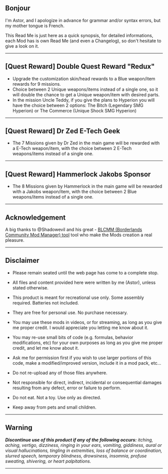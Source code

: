 
## Bonjour

I'm Astor, and I apologize in advance for grammar and/or syntax errors, but my mother tongue is French.

This Read Me is just here as a quick synopsis, for detailed informations, each Mod has is own Read Me (and even a Changelog), so don't hesitate to give a look on it.

 * * * * *

## [Quest Reward] Double Quest Reward "Redux"

 - Upgrade the customization skin/head rewards to a Blue weapon/item rewards for 9 missions.
 - Choice between 2 Unique weapons/items instead of a single one, so it will double the chance to get a Unique weapon/item with desired parts.
 - In the mission Uncle Teddy, if you give the plans to Hyperion you will have the choice between 2 options: The Bitch (Legendary SMG Hyperion) or The Commerce (Unique Shock SMG Hyperion)
 
 * * * * *
 
## [Quest Reward] Dr Zed E-Tech Geek

- The 7 Missions given by Dr Zed in the main game will be rewarded with a E-Tech weapon/item, with the choice between 2 E-Tech weapons/items instead of a single one.
 
 * * * * * 
 
## [Quest Reward] Hammerlock Jakobs Sponsor

- The 8 Missions given by Hammerlock in the main game will be rewarded with a Jakobs weapon/item, with the choice between 2 Blue weapons/items instead of a single one.
 
 * * * * *
 
## Acknowledgement

A big thanks to @Shadowevil and his great - [BLCMM (Borderlands Community Mod Manager) tool](https://github.com/BLCM/BLCMods/wiki/Borderlands-Community-Mod-Manager) tool who make the Mods creation a real pleasure. 

 * * * * *
 
## Disclaimer

- Please remain seated until the web page has come to a complete stop. 

- All files and content provided here were written by me (Astor), unless stated otherwise.

- This product is meant for recreational use only. Some assembly required. Batteries not included.

- They are free for personal use. No purchase necessary.

- You may use these mods in videos, or for streaming, as long as you give me proper credit. I would appreciate you letting me know about it.

- You may re-use small bits of code (e.g. formulas, behavior modifications, etc) for your own purposes as long as you give me proper credit, and let me know about it. 

- Ask me for permission first if you wish to use larger portions of this code, make a modified/improved version, include it in a mod pack, etc...

- Do not re-upload any of those files anywhere.

- Not responsible for direct, indirect, incidental or consequential damages resulting from any defect, error or failure to perform.

- Do not eat. Not a toy. Use only as directed.

- Keep away from pets and small children.

 * * * * *
 
## Warning 
 
_**Discontinue use of this product if any of the following occurs:** itching, aching, vertigo, dizziness, ringing in your ears, vomiting, giddiness, aural or visual hallucinations, tingling in extremities, loss of balance or coordination, slurred speech, temporary blindness, drowsiness, insomnia, profuse sweating, shivering, or heart palpitations._

 * * * * *
